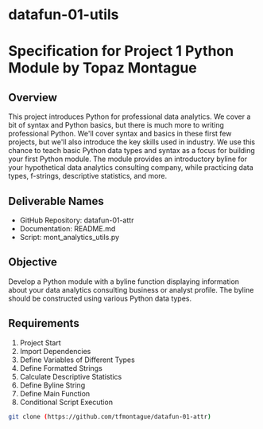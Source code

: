 # datafun-01-utils
# Specification for Project 1 Python Module by Topaz Montague

## Overview
This project introduces Python for professional data analytics. We cover a bit of syntax and Python basics, but there is much more to writing professional Python. We'll cover syntax and basics in these first few projects, but we'll also introduce the key skills used in industry. We use this chance to teach basic Python data types and syntax as a focus for building your first Python module. The module provides an introductory byline for your hypothetical data analytics consulting company, while practicing data types, f-strings, descriptive statistics, and more.

## Deliverable Names
 - GitHub Repository: datafun-01-attr
 - Documentation: README.md
 - Script: mont_analytics_utils.py

## Objective
Develop a Python module with a byline function displaying information about your data analytics consulting business or analyst profile. The byline should be constructed using various Python data types.

## Requirements
1. Project Start
2. Import Dependencies
3. Define Variables of Different Types
4. Define Formatted Strings
5. Calculate Descriptive Statistics
6. Define Byline String
7. Define Main Function
8. Conditional Script Execution


```bash
git clone (https://github.com/tfmontague/datafun-01-attr)
